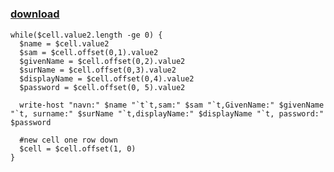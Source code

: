 ﻿---
pid:            1809
parent:         0
children:       
poster:         dabear
title:          
date:           2010-04-28 05:37:03
description:    
format:         posh
---

# 

### [download](1809.ps1)  



```posh
while($cell.value2.length -ge 0) {
  $name = $cell.value2
  $sam = $cell.offset(0,1).value2
  $givenName = $cell.offset(0,2).value2
  $surName = $cell.offset(0,3).value2
  $displayName = $cell.offset(0,4).value2
  $password = $cell.offset(0, 5).value2
  
  write-host "navn:" $name "`t`t,sam:" $sam "`t,GivenName:" $givenName "`t, surname:" $surName "`t,displayName:" $displayName "`t, password:" $password
  
  #new cell one row down
  $cell = $cell.offset(1, 0)
}

```
